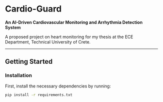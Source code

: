 # Cardio-Guard
**An AI-Driven Cardiovascular Monitoring and Arrhythmia Detection System**

A proposed project on heart monitoring for my thesis at the ECE Department, Technical University of Crete.

---

## Getting Started

### Installation
First, install the necessary dependencies by running:

```bash
pip install -r requirements.txt

